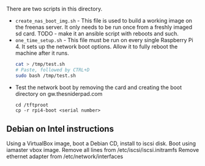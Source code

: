 There are two scripts in this directory.

- `create_nas_boot_img.sh` - This file is used to build a working image on the
  freenas server. It only needs to be run once from a freshly imaged sd card.
  TODO - make it an ansible script with reboots and such.
- `one_time_setup.sh` - This file must be run on every single Raspberry Pi 4.
  It sets up the network boot options. Allow it to fully reboot the machine
  after it runs.
  ```bash
  cat > /tmp/test.sh
  # Paste, followed by CTRL+D
  sudo bash /tmp/test.sh
  ```
- Test the network boot by removing the card and creating the boot directory
  on gw.thesniderpad.com
  ```
  cd /tftproot
  cp -r rpi4-boot <serial number>
  ```

## Debian on Intel instructions

Using a VirtualBox image, boot a Debian CD, install to iscsi disk.
Boot using iamaster vbox image.
Remove all lines from /etc/iscsi/iscsi.initramfs
Remove ethernet adapter from /etc/network/interfaces
